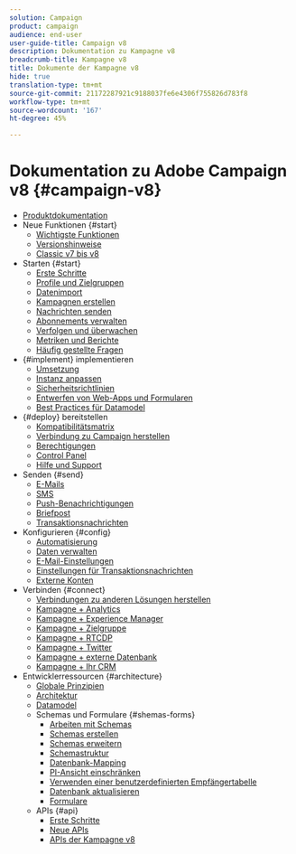 ```yaml
---
solution: Campaign
product: campaign
audience: end-user
user-guide-title: Campaign v8
description: Dokumentation zu Kampagne v8
breadcrumb-title: Kampagne v8
title: Dokumente der Kampagne v8
hide: true
translation-type: tm+mt
source-git-commit: 21172287921c9188037fe6e4306f755826d783f8
workflow-type: tm+mt
source-wordcount: '167'
ht-degree: 45%

---
```



# Dokumentation zu Adobe Campaign v8 {#campaign-v8}

+ [Produktdokumentation](campaign-home.md)
+ Neue Funktionen {#start}
   + [Wichtigste Funktionen](start/whats-new.md)
   + [Versionshinweise](start/release-notes.md)
   + [Classic v7 bis v8](start/capability-matrix.md)
+ Starten {#start}
   + [Erste Schritte](start/get-started.md)
   + [Profile und Zielgruppen](start/audiences.md)
   + [Datenimport](start/import.md)
   + [Kampagnen erstellen](start/campaigns.md)
   + [Nachrichten senden](start/create-message.md)
   + [Abonnements verwalten](start/subscriptions.md)
   + [Verfolgen und überwachen](start/tracking.md)
   + [Metriken und Berichte](start/reporting.md)
   + [Häufig gestellte Fragen](start/campaign-faq.md)
+ {#implement} implementieren
   + [Umsetzung](start/implement.md)
   + [Instanz anpassen](dev/customize.md)
   + [Sicherheitsrichtlinien](config/security.md)
   + [Entwerfen von Web-Apps und Formularen](dev/webapps.md)
   + [Best Practices für Datamodel](dev/datamodel-best-practices.md)
+ {#deploy} bereitstellen
   + [Kompatibilitätsmatrix](start/compatibility-matrix.md)
   + [Verbindung zu Campaign herstellen](start/connect.md)
   + [Berechtigungen](start/permissions.md)
   + [Control Panel](config/self-service.md)
   + [Hilfe und Support](start/support.md)
+ Senden {#send}
   + [E-Mails](send/email.md)
   + [SMS](send/sms.md)
   + [Push-Benachrichtigungen ](send/push.md)
   + [Briefpost](send/direct-mail.md)
   + [Transaktionsnachrichten ](send/transactional.md)
+ Konfigurieren {#config}
   + [Automatisierung](config/workflows.md)
   + [Daten verwalten](config/replication.md)
   + [E-Mail-Einstellungen](config/email-settings.md)
   + [Einstellungen für Transaktionsnachrichten](config/transactional-msg-settings.md)
   + [Externe Konten](config/external-accounts.md)
+ Verbinden {#connect}
   + [Verbindungen zu anderen Lösungen herstellen](connect/integration.md)
   + [Kampagne + Analytics](connect/ac-aa.md)
   + [Kampagne + Experience Manager](connect/ac-aem.md)
   + [Kampagne + Zielgruppe](connect/ac-at.md)
   + [Kampagne + RTCDP](connect/ac-rtcdp.md)
   + [Kampagne + Twitter](connect/ac-tw.md)
   + [Kampagne + externe Datenbank](connect/fda.md)
   + [Kampagne + Ihr CRM](connect/crm.md)
+ Entwicklerressourcen {#architecture}
   + [Globale Prinzipien](dev/general-architecture.md)
   + [Architektur](dev/architecture.md)
   + [Datamodel](dev/datamodel.md)
   + Schemas und Formulare {#shemas-forms}
      + [Arbeiten mit Schemas](dev/schemas.md)
      + [Schemas erstellen](dev/create-schema.md)
      + [Schemas erweitern](dev/extend-schema.md)
      + [Schemastruktur](dev/schema-structure.md)
      + [Datenbank-Mapping](dev/database-mapping.md)
      + [PI-Ansicht einschränken](dev/restrict-pi-view.md)
      + [Verwenden einer benutzerdefinierten Empfängertabelle](dev/custom-recipient.md)
      + [Datenbank aktualisieren](dev/update-database-structure.md)
      + [Formulare](dev/forms.md)
   + APIs {#api}
      + [Erste Schritte](dev/api.md)
      + [Neue APIs](dev/new-apis.md)
      + [APIs der Kampagne v8](https://docs.adobe.com/content/help/en/campaign-classic/technicalresources/api/index.html)


